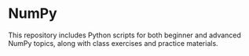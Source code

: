 # NumPy
This repository includes Python scripts for both beginner and advanced NumPy topics, along with class exercises and practice materials.
